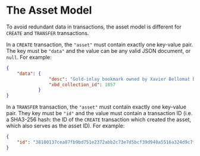 # The Asset Model

To avoid redundant data in transactions, the asset model is different for `CREATE` and `TRANSFER` transactions.

In a `CREATE` transaction, the `"asset"` must contain exactly one key-value pair. The key must be `"data"` and the value can be any valid JSON document, or `null`. For example:
```json
{
    "data": {
                "desc": "Gold-inlay bookmark owned by Xavier Bellomat Dickens III",
                "xbd_collection_id": 1857
            }
}
```

In a `TRANSFER` transaction, the `"asset"` must contain exactly one key-value pair. They key must be `"id"` and the value must contain a transaction ID (i.e. a SHA3-256 hash: the ID of the `CREATE` transaction which created the asset, which also serves as the asset ID). For example:
```json
{
    "id": "38100137cea87fb9bd751e2372abb2c73e7d5bcf39d940a5516a324d9c7fb88d"
}
```
